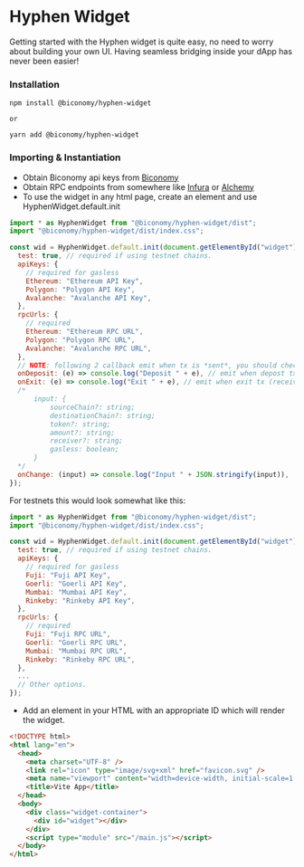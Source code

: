 # Hyphen Widget

Getting started with the Hyphen widget is quite easy, no need to worry about building your own UI. Having seamless bridging inside your dApp has never been easier!

### Installation

```shell
npm install @biconomy/hyphen-widget

or

yarn add @biconomy/hyphen-widget
```

### Importing & Instantiation

- Obtain Biconomy api keys from [Biconomy](https://dashboard.biconomy.io/)
- Obtain RPC endpoints from somewhere like [Infura](https://infura.io/) or [Alchemy](https://www.alchemy.com/)
- To use the widget in any html page, create an element and use HyphenWidget.default.init

```javascript
import * as HyphenWidget from "@biconomy/hyphen-widget/dist";
import "@biconomy/hyphen-widget/dist/index.css";

const wid = HyphenWidget.default.init(document.getElementById("widget"), {
  test: true, // required if using testnet chains.
  apiKeys: {
    // required for gasless
    Ethereum: "Ethereum API Key",
    Polygon: "Polygon API Key",
    Avalanche: "Avalanche API Key",
  },
  rpcUrls: {
    // required
    Ethereum: "Ethereum RPC URL",
    Polygon: "Polygon RPC URL",
    Avalanche: "Avalanche RPC URL",
  },
  // NOTE: following 2 callback emit when tx is *sent*, you should check the status by yourself
  onDeposit: (e) => console.log("Deposit " + e), // emit when depost tx is sent
  onExit: (e) => console.log("Exit " + e), // emit when exit tx (receiver will receive tokens) is sent
  /*
      input: {
          sourceChain?: string;
          destinationChain?: string;
          token?: string;
          amount?: string;
          receiver?: string;
          gasless: boolean;
      }
  */
  onChange: (input) => console.log("Input " + JSON.stringify(input)),
});
```

For testnets this would look somewhat like this:

```javascript
import * as HyphenWidget from "@biconomy/hyphen-widget/dist";
import "@biconomy/hyphen-widget/dist/index.css";

const wid = HyphenWidget.default.init(document.getElementById("widget"), {
  test: true, // required if using testnet chains.
  apiKeys: {
    // required for gasless
    Fuji: "Fuji API Key",
    Goerli: "Goerli API Key",
    Mumbai: "Mumbai API Key",
    Rinkeby: "Rinkeby API Key",
  },
  rpcUrls: {
    // required
    Fuji: "Fuji RPC URL",
    Goerli: "Goerli RPC URL",
    Mumbai: "Mumbai RPC URL",
    Rinkeby: "Rinkeby RPC URL",
  },
  ...
  // Other options.
});
```

- Add an element in your HTML with an appropriate ID which will render the widget.

```html
<!DOCTYPE html>
<html lang="en">
  <head>
    <meta charset="UTF-8" />
    <link rel="icon" type="image/svg+xml" href="favicon.svg" />
    <meta name="viewport" content="width=device-width, initial-scale=1.0" />
    <title>Vite App</title>
  </head>
  <body>
    <div class="widget-container">
      <div id="widget"></div>
    </div>
    <script type="module" src="/main.js"></script>
  </body>
</html>
```
